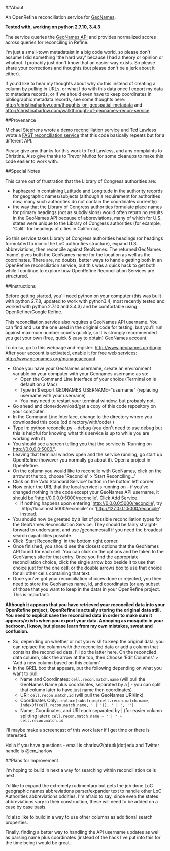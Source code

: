##About

An OpenRefine reconciliation service for [GeoNames](http://www.geonames.org/).

**Tested with, working on python 2.7.10, 3.4.3**

The service queries the [GeoNames API](http://www.geonames.org/export/web-services.html)
and provides normalized scores across queries for reconciling in Refine.

I'm just a small-town metadataist in a big code world, so please don't assume I did something 'the hard way' because I had a theory or opinion or whatnot. I probably just don't know that an easier way exists. So please share your corrections and thoughts (but please don't be a jerk about it either).

If you'd like to hear my thoughts about why do this instead of creating a column by pulling in URLs, or what I do with this data once I export my data to metadata records, or if we should even have to keep coordinates in bibliographic metadata records, see some thoughts here: http://christinaharlow.com/thoughts-on-geospatial-metadata and http://christinaharlow.com/walkthrough-of-geonames-recon-service

##Provenance

Michael Stephens wrote a [demo reconcilliation service](https://github.com/mikejs/reconcile-demo) and Ted Lawless wrote a [FAST reconciliation service](https://github.com/lawlesst/fast-reconcile) that this code basically repeats but for a different API.

Please give any thanks for this work to Ted Lawless, and any complaints to Christina. Also give thanks to Trevor Muñoz for some cleanups to make this code easier to work with.

##Special Notes

This came out of frustration that the Library of Congress authorities are:

- haphazard in containing Latitude and Longitude in the authority records for geographic names/subjects (although a requirement for authorities now, many such authorities do not contain the coordinates currently)
- the way that the Library of Congress authorities formulate place names for primary headings (not as subdivisions) would often return no results in the GeoNames API because of abbreviations, many of which for U.S. states were unique to the Library of Congress authorities (for example, 'Calif.' for headings of cities in California).

So this service takes Library of Congress authorities headings (or headings formulated to mimic the LoC authorities structure), expand U.S. abbreviations, then reconcile against GeoNames. The returned GeoNames 'name' gives both the GeoNames name for the location as well as the coordinates. There are, no doubts, better ways to handle getting both in an OpenRefine reconciliation service, but this was a quick hack to get both while I continue to explore how OpenRefine Reconciliation Services are structured.

##Instructions

Before getting started, you'll need python on your computer (this was built with python 2.7.8, updated to work with python3.4, most recently tested and worked with python 2.7.10 and 3.4.3) and be comfortable using OpenRefine/Google Refine.

This reconciliation service also requires a GeoNames API username. You can find and use the one used in the original code for testing, but you'll run against maximum number counts quickly, so it is strongly recommended you get your own (free, quick & easy to obtain) GeoNames account.

To do so, go to this webpage and register: http://www.geonames.org/login
After your account is activated, enable it for free web services: http://www.geonames.org/manageaccount

- Once you have your GeoNames username, create an environment variable on your computer with your Geonames username as so:
	- Open the Command Line Interface of your choice (Terminal on is default on a Mac)
	- Type in $ export GEONAMES_USERNAME="username" (replacing username with your username)
	- You may need to restart your terminal window, but probably not.
- Go ahead and clone/download/get a copy of this code repository on your computer.
- In the Command Line Interface, change to the directory where you downloaded this code (cd directory/with/code/ )
- Type in: python reconcile.py --debug (you don't need to use debug but this is helpful for knowing what this service is up to while you are working with it).
- You should see a screen telling you that the service is 'Running on http://0.0.0.0:5000/'.
- Leaving that terminal window open and the service running, go start up OpenRefine (however you normally go about it). Open a project in OpenRefine.
- On the column you would like to reconcile with GeoNames, click on the arrow at the top, choose 'Reconcile' > 'Start Reconciling...'
- Click on the 'Add Standard Service' button in the bottom left corner.
- Now enter the URL that the local service is running on - if you've changed nothing in the code except your GeoNames API username, it should be 'http://0.0.0.0:5000/reconcile'. Click Add Service.
	- If nothing happens upon entering 'http://0.0.0.0:5000/reconcile', try 'http://localhost:5000/reconcile' or 'http://127.0.0.1:5000/reconcile' instead.
- You should now be greeted by a list of possible reconciliation types for the GeoNames Reconciliation Service. They should be fairly straight-forward to understand, and use /geonames/all if you need the broadest search capabilities possible.
- Click 'Start Reconciling' in the bottom right corner.
- Once finished, you should see the closest options that the GeoNames API found for each cell. You can click on the options and be taken to the GeoNames site for that entry. Once you find the appropriate reconciliation choice, click the single arrow box beside it to use that choice just for the one cell, or the double arrows box to use that choice for all other cells containing that text.
- Once you've got your reconciliation choices done or rejected, you then need to store the GeoNames name, id, and coordinates (or any subset of those that you want to keep in the data) in your OpenRefine project. This is important:

**Although it appears that you have retrieved your reconciled data into your OpenRefine project, OpenRefine is actually storing the original data still. You need to explicit save the reconciled data in order to make sure it appears/exists when you export your data. Annoying as mosquito in your bedroom, I know, but please learn from my own mistakes, sweat and confusion.**

- So, depending on whether or not you wish to keep the original data, you can replace the column with the reconciled data or add a column that contains the reconciled data. I'll do the latter here. On the reconciled data column, click the arrow at the top, then Choose 'Edit Columns' > 'Add a new column based on this column'
- In the GREL box that appears, put the following depending on what you want to pull:
	- Name and Coordinates: `cell.recon.match.name` (will pull the GeoNames Name plus coordinates, separated by a | - you can split that column later to have just name then coordinates)
	- URI: `cell.recon.match.id` (will pull the GeoNames URI/link)
	- Coordinates Only: `replace(substring(cell.recon.match.name, indexOf(cell.recon.match.name, ' | ')), ' | ', '')`
	- Name, Coordinates, and URI each separated by | (for easier column splitting later): `cell.recon.match.name + " | " + cell.recon.match.id`

I'll maybe make a screencast of this work later if I get time or there is interested.

Holla if you have questions - email is charlow2(at)utk(dot)edu and Twitter handle is @cm_harlow


##Plans for Improvement

I'm hoping to build in next a way for searching within reconciliation cells next.

I'd like to expand the extremely rudimentary but gets the job done LoC geographic names abbreviations parser/expander text to handle other LoC Authorities abbreviations oddities. I'm afraid to say, since even the states abbreviations vary in their construction, these will need to be added on a case by case basis.

I'd also like to build in a way to use other columns as additional search properties.

Finally, finding a better way to handling the API username updates as well as parsing name plus coordinates (instead of the hack I've put into this for the time being) would be great.

